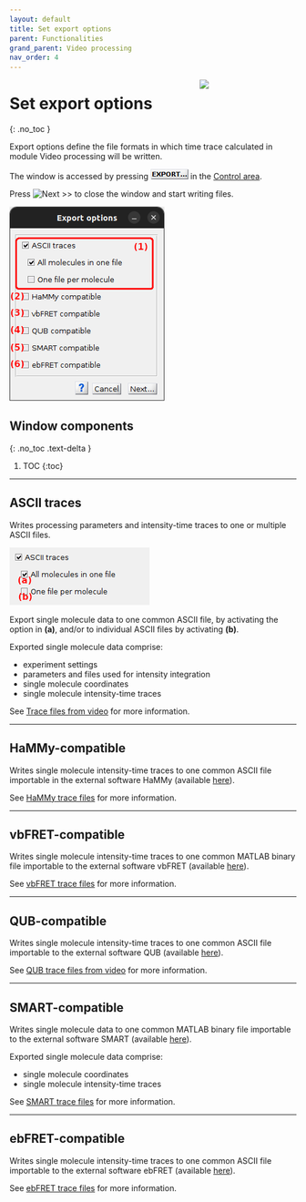 ```yaml
---
layout: default
title: Set export options
parent: Functionalities
grand_parent: Video processing
nav_order: 4
---
```


<img src="../../assets/images/logos/logo-video-processing_400px.png" width="170" style="float:right; margin-left: 15px;"/>

# Set export options
{: .no_toc }

Export options define the file formats in which time trace calculated in module Video processing will be written.

The window is accessed by pressing 
![EXPORT...](../../assets/images/gui/VP-but-export3p.png "EXPORT...") in the 
[Control area](../components/area-control.html).

Press 
![Next >>](../../assets/images/gui/TP-but-next-supsup.png "Next >>") to close the window and start writing files.

<a class="plain" href="../../assets/images/gui/VP-panel-integration-expopt.png"><img src="../../assets/images/gui/VP-panel-integration-expopt.png" style="max-width: 286px;"/></a>


## Window components
{: .no_toc .text-delta }

1. TOC
{:toc}


---

## ASCII traces

Writes processing parameters and intensity-time traces to one or multiple ASCII files.

<a class="plain" href="../../assets/images/gui/VP-panel-integration-expopt-ascii.png"><img src="../../assets/images/gui/VP-panel-integration-expopt-ascii.png" style="max-width: 246px;"/></a>

Export single molecule data to one common ASCII file, by activating the option in **(a)**, and/or to individual ASCII files by activating **(b)**.

Exported single molecule data comprise: 
* experiment settings
* parameters and files used for intensity integration 
* single molecule coordinates
* single molecule intensity-time traces

See 
[Trace files from video](../../output-files/txt-traces-from-video.html) for more information.


---

## HaMMy-compatible

Writes single molecule intensity-time traces to one common ASCII file importable in the external software HaMMy (available 
[here](http://ha.med.jhmi.edu/resources/#1464200861600-0fad9996-bfd4)).

See 
[HaMMy trace files](../../output-files/dat-hammy-traces.html) for more information.


---

## vbFRET-compatible

Writes single molecule intensity-time traces to one common MATLAB binary file importable to the external software vbFRET (available 
[here](http://vbfret.sourceforge.net/)).

See 
[vbFRET trace files](../../output-files/mat-vbfret-traces.html) for more information.


---

## QUB-compatible

Writes single molecule intensity-time traces to one common ASCII file importable to the external software QUB (available 
[here](https://qub.mandelics.com/)).

See 
[QUB trace files from video](../../output-files/txt-qub-traces.html) for more information.


---

## SMART-compatible

Writes single molecule data to one common MATLAB binary file importable to the external software SMART (available 
[here](https://simtk.org/projects/smart)).

Exported single molecule data comprise: 
* single molecule coordinates
* single molecule intensity-time traces

See 
[SMART trace files](../../output-files/traces-smart-traces.html) for more information.


---

## ebFRET-compatible

Writes single molecule intensity-time traces to one common ASCII file importable to the external software ebFRET (available 
[here](http://ebfret.github.io/)).

See 
[ebFRET trace files](../../output-files/dat-ebfret-traces.html) for more information.

